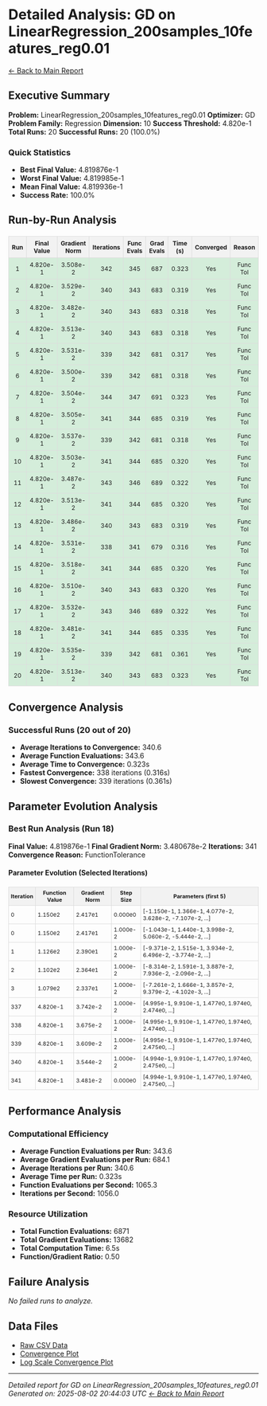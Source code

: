 # Detailed Analysis: GD on LinearRegression_200samples_10features_reg0.01
[← Back to Main Report](benchmark_report.md)
## Executive Summary
**Problem:** LinearRegression_200samples_10features_reg0.01
**Optimizer:** GD
**Problem Family:** Regression
**Dimension:** 10
**Success Threshold:** 4.820e-1
**Total Runs:** 20
**Successful Runs:** 20 (100.0%)

### Quick Statistics
* **Best Final Value:** 4.819876e-1
* **Worst Final Value:** 4.819985e-1
* **Mean Final Value:** 4.819936e-1
* **Success Rate:** 100.0%


## Run-by-Run Analysis
<table style="border-collapse: collapse; width: 100%; margin: 20px 0; font-size: 12px;">
<tr style="background-color: #f2f2f2;">
<th style="border: 1px solid #ddd; padding: 6px; text-align: center;">Run</th>
<th style="border: 1px solid #ddd; padding: 6px; text-align: center;">Final Value</th>
<th style="border: 1px solid #ddd; padding: 6px; text-align: center;">Gradient Norm</th>
<th style="border: 1px solid #ddd; padding: 6px; text-align: center;">Iterations</th>
<th style="border: 1px solid #ddd; padding: 6px; text-align: center;">Func Evals</th>
<th style="border: 1px solid #ddd; padding: 6px; text-align: center;">Grad Evals</th>
<th style="border: 1px solid #ddd; padding: 6px; text-align: center;">Time (s)</th>
<th style="border: 1px solid #ddd; padding: 6px; text-align: center;">Converged</th>
<th style="border: 1px solid #ddd; padding: 6px; text-align: center;">Reason</th>
</tr>
<tr style="background-color: #d4edda;">
<td style="border: 1px solid #ddd; padding: 6px; text-align: center;">1</td>
<td style="border: 1px solid #ddd; padding: 6px; text-align: center;">4.820e-1</td>
<td style="border: 1px solid #ddd; padding: 6px; text-align: center;">3.508e-2</td>
<td style="border: 1px solid #ddd; padding: 6px; text-align: center;">342</td>
<td style="border: 1px solid #ddd; padding: 6px; text-align: center;">345</td>
<td style="border: 1px solid #ddd; padding: 6px; text-align: center;">687</td>
<td style="border: 1px solid #ddd; padding: 6px; text-align: center;">0.323</td>
<td style="border: 1px solid #ddd; padding: 6px; text-align: center;">Yes</td>
<td style="border: 1px solid #ddd; padding: 6px; text-align: center;">Func Tol</td>
</tr>
<tr style="background-color: #d4edda;">
<td style="border: 1px solid #ddd; padding: 6px; text-align: center;">2</td>
<td style="border: 1px solid #ddd; padding: 6px; text-align: center;">4.820e-1</td>
<td style="border: 1px solid #ddd; padding: 6px; text-align: center;">3.529e-2</td>
<td style="border: 1px solid #ddd; padding: 6px; text-align: center;">340</td>
<td style="border: 1px solid #ddd; padding: 6px; text-align: center;">343</td>
<td style="border: 1px solid #ddd; padding: 6px; text-align: center;">683</td>
<td style="border: 1px solid #ddd; padding: 6px; text-align: center;">0.319</td>
<td style="border: 1px solid #ddd; padding: 6px; text-align: center;">Yes</td>
<td style="border: 1px solid #ddd; padding: 6px; text-align: center;">Func Tol</td>
</tr>
<tr style="background-color: #d4edda;">
<td style="border: 1px solid #ddd; padding: 6px; text-align: center;">3</td>
<td style="border: 1px solid #ddd; padding: 6px; text-align: center;">4.820e-1</td>
<td style="border: 1px solid #ddd; padding: 6px; text-align: center;">3.482e-2</td>
<td style="border: 1px solid #ddd; padding: 6px; text-align: center;">340</td>
<td style="border: 1px solid #ddd; padding: 6px; text-align: center;">343</td>
<td style="border: 1px solid #ddd; padding: 6px; text-align: center;">683</td>
<td style="border: 1px solid #ddd; padding: 6px; text-align: center;">0.318</td>
<td style="border: 1px solid #ddd; padding: 6px; text-align: center;">Yes</td>
<td style="border: 1px solid #ddd; padding: 6px; text-align: center;">Func Tol</td>
</tr>
<tr style="background-color: #d4edda;">
<td style="border: 1px solid #ddd; padding: 6px; text-align: center;">4</td>
<td style="border: 1px solid #ddd; padding: 6px; text-align: center;">4.820e-1</td>
<td style="border: 1px solid #ddd; padding: 6px; text-align: center;">3.513e-2</td>
<td style="border: 1px solid #ddd; padding: 6px; text-align: center;">340</td>
<td style="border: 1px solid #ddd; padding: 6px; text-align: center;">343</td>
<td style="border: 1px solid #ddd; padding: 6px; text-align: center;">683</td>
<td style="border: 1px solid #ddd; padding: 6px; text-align: center;">0.318</td>
<td style="border: 1px solid #ddd; padding: 6px; text-align: center;">Yes</td>
<td style="border: 1px solid #ddd; padding: 6px; text-align: center;">Func Tol</td>
</tr>
<tr style="background-color: #d4edda;">
<td style="border: 1px solid #ddd; padding: 6px; text-align: center;">5</td>
<td style="border: 1px solid #ddd; padding: 6px; text-align: center;">4.820e-1</td>
<td style="border: 1px solid #ddd; padding: 6px; text-align: center;">3.531e-2</td>
<td style="border: 1px solid #ddd; padding: 6px; text-align: center;">339</td>
<td style="border: 1px solid #ddd; padding: 6px; text-align: center;">342</td>
<td style="border: 1px solid #ddd; padding: 6px; text-align: center;">681</td>
<td style="border: 1px solid #ddd; padding: 6px; text-align: center;">0.317</td>
<td style="border: 1px solid #ddd; padding: 6px; text-align: center;">Yes</td>
<td style="border: 1px solid #ddd; padding: 6px; text-align: center;">Func Tol</td>
</tr>
<tr style="background-color: #d4edda;">
<td style="border: 1px solid #ddd; padding: 6px; text-align: center;">6</td>
<td style="border: 1px solid #ddd; padding: 6px; text-align: center;">4.820e-1</td>
<td style="border: 1px solid #ddd; padding: 6px; text-align: center;">3.500e-2</td>
<td style="border: 1px solid #ddd; padding: 6px; text-align: center;">339</td>
<td style="border: 1px solid #ddd; padding: 6px; text-align: center;">342</td>
<td style="border: 1px solid #ddd; padding: 6px; text-align: center;">681</td>
<td style="border: 1px solid #ddd; padding: 6px; text-align: center;">0.318</td>
<td style="border: 1px solid #ddd; padding: 6px; text-align: center;">Yes</td>
<td style="border: 1px solid #ddd; padding: 6px; text-align: center;">Func Tol</td>
</tr>
<tr style="background-color: #d4edda;">
<td style="border: 1px solid #ddd; padding: 6px; text-align: center;">7</td>
<td style="border: 1px solid #ddd; padding: 6px; text-align: center;">4.820e-1</td>
<td style="border: 1px solid #ddd; padding: 6px; text-align: center;">3.504e-2</td>
<td style="border: 1px solid #ddd; padding: 6px; text-align: center;">344</td>
<td style="border: 1px solid #ddd; padding: 6px; text-align: center;">347</td>
<td style="border: 1px solid #ddd; padding: 6px; text-align: center;">691</td>
<td style="border: 1px solid #ddd; padding: 6px; text-align: center;">0.323</td>
<td style="border: 1px solid #ddd; padding: 6px; text-align: center;">Yes</td>
<td style="border: 1px solid #ddd; padding: 6px; text-align: center;">Func Tol</td>
</tr>
<tr style="background-color: #d4edda;">
<td style="border: 1px solid #ddd; padding: 6px; text-align: center;">8</td>
<td style="border: 1px solid #ddd; padding: 6px; text-align: center;">4.820e-1</td>
<td style="border: 1px solid #ddd; padding: 6px; text-align: center;">3.505e-2</td>
<td style="border: 1px solid #ddd; padding: 6px; text-align: center;">341</td>
<td style="border: 1px solid #ddd; padding: 6px; text-align: center;">344</td>
<td style="border: 1px solid #ddd; padding: 6px; text-align: center;">685</td>
<td style="border: 1px solid #ddd; padding: 6px; text-align: center;">0.319</td>
<td style="border: 1px solid #ddd; padding: 6px; text-align: center;">Yes</td>
<td style="border: 1px solid #ddd; padding: 6px; text-align: center;">Func Tol</td>
</tr>
<tr style="background-color: #d4edda;">
<td style="border: 1px solid #ddd; padding: 6px; text-align: center;">9</td>
<td style="border: 1px solid #ddd; padding: 6px; text-align: center;">4.820e-1</td>
<td style="border: 1px solid #ddd; padding: 6px; text-align: center;">3.537e-2</td>
<td style="border: 1px solid #ddd; padding: 6px; text-align: center;">339</td>
<td style="border: 1px solid #ddd; padding: 6px; text-align: center;">342</td>
<td style="border: 1px solid #ddd; padding: 6px; text-align: center;">681</td>
<td style="border: 1px solid #ddd; padding: 6px; text-align: center;">0.318</td>
<td style="border: 1px solid #ddd; padding: 6px; text-align: center;">Yes</td>
<td style="border: 1px solid #ddd; padding: 6px; text-align: center;">Func Tol</td>
</tr>
<tr style="background-color: #d4edda;">
<td style="border: 1px solid #ddd; padding: 6px; text-align: center;">10</td>
<td style="border: 1px solid #ddd; padding: 6px; text-align: center;">4.820e-1</td>
<td style="border: 1px solid #ddd; padding: 6px; text-align: center;">3.503e-2</td>
<td style="border: 1px solid #ddd; padding: 6px; text-align: center;">341</td>
<td style="border: 1px solid #ddd; padding: 6px; text-align: center;">344</td>
<td style="border: 1px solid #ddd; padding: 6px; text-align: center;">685</td>
<td style="border: 1px solid #ddd; padding: 6px; text-align: center;">0.320</td>
<td style="border: 1px solid #ddd; padding: 6px; text-align: center;">Yes</td>
<td style="border: 1px solid #ddd; padding: 6px; text-align: center;">Func Tol</td>
</tr>
<tr style="background-color: #d4edda;">
<td style="border: 1px solid #ddd; padding: 6px; text-align: center;">11</td>
<td style="border: 1px solid #ddd; padding: 6px; text-align: center;">4.820e-1</td>
<td style="border: 1px solid #ddd; padding: 6px; text-align: center;">3.487e-2</td>
<td style="border: 1px solid #ddd; padding: 6px; text-align: center;">343</td>
<td style="border: 1px solid #ddd; padding: 6px; text-align: center;">346</td>
<td style="border: 1px solid #ddd; padding: 6px; text-align: center;">689</td>
<td style="border: 1px solid #ddd; padding: 6px; text-align: center;">0.322</td>
<td style="border: 1px solid #ddd; padding: 6px; text-align: center;">Yes</td>
<td style="border: 1px solid #ddd; padding: 6px; text-align: center;">Func Tol</td>
</tr>
<tr style="background-color: #d4edda;">
<td style="border: 1px solid #ddd; padding: 6px; text-align: center;">12</td>
<td style="border: 1px solid #ddd; padding: 6px; text-align: center;">4.820e-1</td>
<td style="border: 1px solid #ddd; padding: 6px; text-align: center;">3.513e-2</td>
<td style="border: 1px solid #ddd; padding: 6px; text-align: center;">341</td>
<td style="border: 1px solid #ddd; padding: 6px; text-align: center;">344</td>
<td style="border: 1px solid #ddd; padding: 6px; text-align: center;">685</td>
<td style="border: 1px solid #ddd; padding: 6px; text-align: center;">0.320</td>
<td style="border: 1px solid #ddd; padding: 6px; text-align: center;">Yes</td>
<td style="border: 1px solid #ddd; padding: 6px; text-align: center;">Func Tol</td>
</tr>
<tr style="background-color: #d4edda;">
<td style="border: 1px solid #ddd; padding: 6px; text-align: center;">13</td>
<td style="border: 1px solid #ddd; padding: 6px; text-align: center;">4.820e-1</td>
<td style="border: 1px solid #ddd; padding: 6px; text-align: center;">3.486e-2</td>
<td style="border: 1px solid #ddd; padding: 6px; text-align: center;">340</td>
<td style="border: 1px solid #ddd; padding: 6px; text-align: center;">343</td>
<td style="border: 1px solid #ddd; padding: 6px; text-align: center;">683</td>
<td style="border: 1px solid #ddd; padding: 6px; text-align: center;">0.319</td>
<td style="border: 1px solid #ddd; padding: 6px; text-align: center;">Yes</td>
<td style="border: 1px solid #ddd; padding: 6px; text-align: center;">Func Tol</td>
</tr>
<tr style="background-color: #d4edda;">
<td style="border: 1px solid #ddd; padding: 6px; text-align: center;">14</td>
<td style="border: 1px solid #ddd; padding: 6px; text-align: center;">4.820e-1</td>
<td style="border: 1px solid #ddd; padding: 6px; text-align: center;">3.531e-2</td>
<td style="border: 1px solid #ddd; padding: 6px; text-align: center;">338</td>
<td style="border: 1px solid #ddd; padding: 6px; text-align: center;">341</td>
<td style="border: 1px solid #ddd; padding: 6px; text-align: center;">679</td>
<td style="border: 1px solid #ddd; padding: 6px; text-align: center;">0.316</td>
<td style="border: 1px solid #ddd; padding: 6px; text-align: center;">Yes</td>
<td style="border: 1px solid #ddd; padding: 6px; text-align: center;">Func Tol</td>
</tr>
<tr style="background-color: #d4edda;">
<td style="border: 1px solid #ddd; padding: 6px; text-align: center;">15</td>
<td style="border: 1px solid #ddd; padding: 6px; text-align: center;">4.820e-1</td>
<td style="border: 1px solid #ddd; padding: 6px; text-align: center;">3.518e-2</td>
<td style="border: 1px solid #ddd; padding: 6px; text-align: center;">341</td>
<td style="border: 1px solid #ddd; padding: 6px; text-align: center;">344</td>
<td style="border: 1px solid #ddd; padding: 6px; text-align: center;">685</td>
<td style="border: 1px solid #ddd; padding: 6px; text-align: center;">0.320</td>
<td style="border: 1px solid #ddd; padding: 6px; text-align: center;">Yes</td>
<td style="border: 1px solid #ddd; padding: 6px; text-align: center;">Func Tol</td>
</tr>
<tr style="background-color: #d4edda;">
<td style="border: 1px solid #ddd; padding: 6px; text-align: center;">16</td>
<td style="border: 1px solid #ddd; padding: 6px; text-align: center;">4.820e-1</td>
<td style="border: 1px solid #ddd; padding: 6px; text-align: center;">3.510e-2</td>
<td style="border: 1px solid #ddd; padding: 6px; text-align: center;">340</td>
<td style="border: 1px solid #ddd; padding: 6px; text-align: center;">343</td>
<td style="border: 1px solid #ddd; padding: 6px; text-align: center;">683</td>
<td style="border: 1px solid #ddd; padding: 6px; text-align: center;">0.320</td>
<td style="border: 1px solid #ddd; padding: 6px; text-align: center;">Yes</td>
<td style="border: 1px solid #ddd; padding: 6px; text-align: center;">Func Tol</td>
</tr>
<tr style="background-color: #d4edda;">
<td style="border: 1px solid #ddd; padding: 6px; text-align: center;">17</td>
<td style="border: 1px solid #ddd; padding: 6px; text-align: center;">4.820e-1</td>
<td style="border: 1px solid #ddd; padding: 6px; text-align: center;">3.532e-2</td>
<td style="border: 1px solid #ddd; padding: 6px; text-align: center;">343</td>
<td style="border: 1px solid #ddd; padding: 6px; text-align: center;">346</td>
<td style="border: 1px solid #ddd; padding: 6px; text-align: center;">689</td>
<td style="border: 1px solid #ddd; padding: 6px; text-align: center;">0.322</td>
<td style="border: 1px solid #ddd; padding: 6px; text-align: center;">Yes</td>
<td style="border: 1px solid #ddd; padding: 6px; text-align: center;">Func Tol</td>
</tr>
<tr style="background-color: #d4edda;">
<td style="border: 1px solid #ddd; padding: 6px; text-align: center;">18</td>
<td style="border: 1px solid #ddd; padding: 6px; text-align: center;">4.820e-1</td>
<td style="border: 1px solid #ddd; padding: 6px; text-align: center;">3.481e-2</td>
<td style="border: 1px solid #ddd; padding: 6px; text-align: center;">341</td>
<td style="border: 1px solid #ddd; padding: 6px; text-align: center;">344</td>
<td style="border: 1px solid #ddd; padding: 6px; text-align: center;">685</td>
<td style="border: 1px solid #ddd; padding: 6px; text-align: center;">0.335</td>
<td style="border: 1px solid #ddd; padding: 6px; text-align: center;">Yes</td>
<td style="border: 1px solid #ddd; padding: 6px; text-align: center;">Func Tol</td>
</tr>
<tr style="background-color: #d4edda;">
<td style="border: 1px solid #ddd; padding: 6px; text-align: center;">19</td>
<td style="border: 1px solid #ddd; padding: 6px; text-align: center;">4.820e-1</td>
<td style="border: 1px solid #ddd; padding: 6px; text-align: center;">3.535e-2</td>
<td style="border: 1px solid #ddd; padding: 6px; text-align: center;">339</td>
<td style="border: 1px solid #ddd; padding: 6px; text-align: center;">342</td>
<td style="border: 1px solid #ddd; padding: 6px; text-align: center;">681</td>
<td style="border: 1px solid #ddd; padding: 6px; text-align: center;">0.361</td>
<td style="border: 1px solid #ddd; padding: 6px; text-align: center;">Yes</td>
<td style="border: 1px solid #ddd; padding: 6px; text-align: center;">Func Tol</td>
</tr>
<tr style="background-color: #d4edda;">
<td style="border: 1px solid #ddd; padding: 6px; text-align: center;">20</td>
<td style="border: 1px solid #ddd; padding: 6px; text-align: center;">4.820e-1</td>
<td style="border: 1px solid #ddd; padding: 6px; text-align: center;">3.513e-2</td>
<td style="border: 1px solid #ddd; padding: 6px; text-align: center;">340</td>
<td style="border: 1px solid #ddd; padding: 6px; text-align: center;">343</td>
<td style="border: 1px solid #ddd; padding: 6px; text-align: center;">683</td>
<td style="border: 1px solid #ddd; padding: 6px; text-align: center;">0.323</td>
<td style="border: 1px solid #ddd; padding: 6px; text-align: center;">Yes</td>
<td style="border: 1px solid #ddd; padding: 6px; text-align: center;">Func Tol</td>
</tr>
</table>

## Convergence Analysis

### Successful Runs (20 out of 20)

* **Average Iterations to Convergence:** 340.6
* **Average Function Evaluations:** 343.6
* **Average Time to Convergence:** 0.323s
* **Fastest Convergence:** 338 iterations (0.316s)
* **Slowest Convergence:** 339 iterations (0.361s)

## Parameter Evolution Analysis

### Best Run Analysis (Run 18)
**Final Value:** 4.819876e-1
**Final Gradient Norm:** 3.480678e-2
**Iterations:** 341
**Convergence Reason:** FunctionTolerance

#### Parameter Evolution (Selected Iterations)

<table style="border-collapse: collapse; width: 100%; margin: 20px 0; font-size: 11px;">
<tr style="background-color: #f2f2f2;">
<th style="border: 1px solid #ddd; padding: 4px;">Iteration</th>
<th style="border: 1px solid #ddd; padding: 4px;">Function Value</th>
<th style="border: 1px solid #ddd; padding: 4px;">Gradient Norm</th>
<th style="border: 1px solid #ddd; padding: 4px;">Step Size</th>
<th style="border: 1px solid #ddd; padding: 4px;">Parameters (first 5)</th>
</tr>
<tr><td style="border: 1px solid #ddd; padding: 4px;">0</td><td style="border: 1px solid #ddd; padding: 4px;">1.150e2</td><td style="border: 1px solid #ddd; padding: 4px;">2.417e1</td><td style="border: 1px solid #ddd; padding: 4px;">0.000e0</td><td style="border: 1px solid #ddd; padding: 4px;">[-1.150e-1, 1.366e-1, 4.077e-2, 3.628e-2, -7.107e-2, ...]</td></tr>
<tr><td style="border: 1px solid #ddd; padding: 4px;">0</td><td style="border: 1px solid #ddd; padding: 4px;">1.150e2</td><td style="border: 1px solid #ddd; padding: 4px;">2.417e1</td><td style="border: 1px solid #ddd; padding: 4px;">1.000e-2</td><td style="border: 1px solid #ddd; padding: 4px;">[-1.043e-1, 1.440e-1, 3.998e-2, 5.060e-2, -5.444e-2, ...]</td></tr>
<tr><td style="border: 1px solid #ddd; padding: 4px;">1</td><td style="border: 1px solid #ddd; padding: 4px;">1.126e2</td><td style="border: 1px solid #ddd; padding: 4px;">2.390e1</td><td style="border: 1px solid #ddd; padding: 4px;">1.000e-2</td><td style="border: 1px solid #ddd; padding: 4px;">[-9.371e-2, 1.515e-1, 3.934e-2, 6.496e-2, -3.774e-2, ...]</td></tr>
<tr><td style="border: 1px solid #ddd; padding: 4px;">2</td><td style="border: 1px solid #ddd; padding: 4px;">1.102e2</td><td style="border: 1px solid #ddd; padding: 4px;">2.364e1</td><td style="border: 1px solid #ddd; padding: 4px;">1.000e-2</td><td style="border: 1px solid #ddd; padding: 4px;">[-8.314e-2, 1.591e-1, 3.887e-2, 7.936e-2, -2.096e-2, ...]</td></tr>
<tr><td style="border: 1px solid #ddd; padding: 4px;">3</td><td style="border: 1px solid #ddd; padding: 4px;">1.079e2</td><td style="border: 1px solid #ddd; padding: 4px;">2.337e1</td><td style="border: 1px solid #ddd; padding: 4px;">1.000e-2</td><td style="border: 1px solid #ddd; padding: 4px;">[-7.261e-2, 1.666e-1, 3.857e-2, 9.379e-2, -4.102e-3, ...]</td></tr>
<tr><td style="border: 1px solid #ddd; padding: 4px;">337</td><td style="border: 1px solid #ddd; padding: 4px;">4.820e-1</td><td style="border: 1px solid #ddd; padding: 4px;">3.742e-2</td><td style="border: 1px solid #ddd; padding: 4px;">1.000e-2</td><td style="border: 1px solid #ddd; padding: 4px;">[4.995e-1, 9.910e-1, 1.477e0, 1.974e0, 2.474e0, ...]</td></tr>
<tr><td style="border: 1px solid #ddd; padding: 4px;">338</td><td style="border: 1px solid #ddd; padding: 4px;">4.820e-1</td><td style="border: 1px solid #ddd; padding: 4px;">3.675e-2</td><td style="border: 1px solid #ddd; padding: 4px;">1.000e-2</td><td style="border: 1px solid #ddd; padding: 4px;">[4.995e-1, 9.910e-1, 1.477e0, 1.974e0, 2.474e0, ...]</td></tr>
<tr><td style="border: 1px solid #ddd; padding: 4px;">339</td><td style="border: 1px solid #ddd; padding: 4px;">4.820e-1</td><td style="border: 1px solid #ddd; padding: 4px;">3.609e-2</td><td style="border: 1px solid #ddd; padding: 4px;">1.000e-2</td><td style="border: 1px solid #ddd; padding: 4px;">[4.995e-1, 9.910e-1, 1.477e0, 1.974e0, 2.475e0, ...]</td></tr>
<tr><td style="border: 1px solid #ddd; padding: 4px;">340</td><td style="border: 1px solid #ddd; padding: 4px;">4.820e-1</td><td style="border: 1px solid #ddd; padding: 4px;">3.544e-2</td><td style="border: 1px solid #ddd; padding: 4px;">1.000e-2</td><td style="border: 1px solid #ddd; padding: 4px;">[4.994e-1, 9.910e-1, 1.477e0, 1.974e0, 2.475e0, ...]</td></tr>
<tr><td style="border: 1px solid #ddd; padding: 4px;">341</td><td style="border: 1px solid #ddd; padding: 4px;">4.820e-1</td><td style="border: 1px solid #ddd; padding: 4px;">3.481e-2</td><td style="border: 1px solid #ddd; padding: 4px;">0.000e0</td><td style="border: 1px solid #ddd; padding: 4px;">[4.994e-1, 9.910e-1, 1.477e0, 1.974e0, 2.475e0, ...]</td></tr>
</table>

## Performance Analysis

### Computational Efficiency
- **Average Function Evaluations per Run:** 343.6
- **Average Gradient Evaluations per Run:** 684.1
- **Average Iterations per Run:** 340.6
- **Average Time per Run:** 0.323s
- **Function Evaluations per Second:** 1065.3
- **Iterations per Second:** 1056.0
### Resource Utilization
- **Total Function Evaluations:** 6871
- **Total Gradient Evaluations:** 13682
- **Total Computation Time:** 6.5s
- **Function/Gradient Ratio:** 0.50
## Failure Analysis

*No failed runs to analyze.*



## Data Files
* [Raw CSV Data](../data/problems/LinearRegression_200samples_10features_reg0.01_results.csv)
* [Convergence Plot](../plots/LinearRegression_200samples_10features_reg0.01.png)
* [Log Scale Convergence Plot](../plots/LinearRegression_200samples_10features_reg0.01_log.png)


---
*Detailed report for GD on LinearRegression_200samples_10features_reg0.01*
*Generated on: 2025-08-02 20:44:03 UTC*
*[← Back to Main Report](../benchmark_report.md)*
